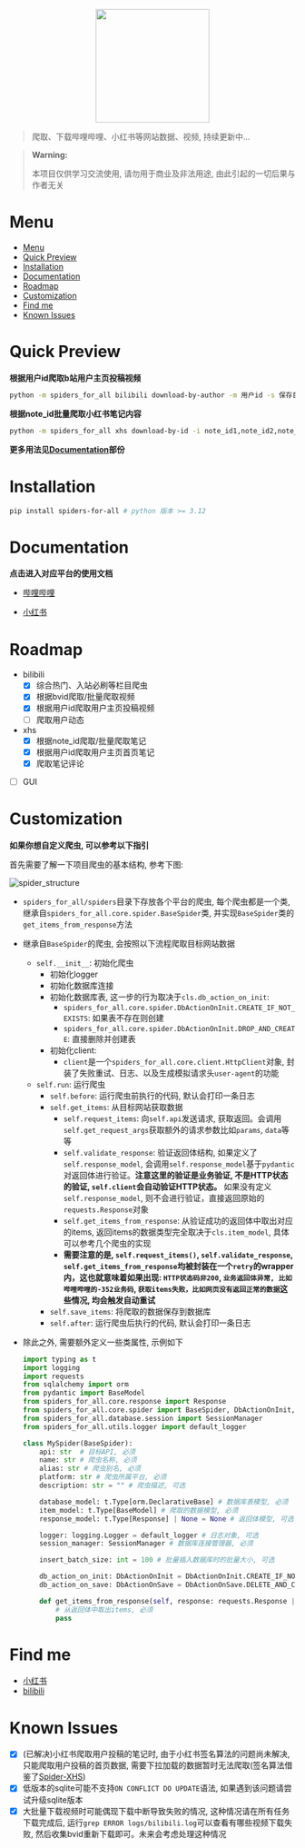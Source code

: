 <p align="center">
<img src="docs/logo.png" height="200px"/>
</p>

> 爬取、下载哔哩哔哩、小红书等网站数据、视频, 持续更新中...

> **Warning:**
> 
> 本项目仅供学习交流使用, 请勿用于商业及非法用途, 由此引起的一切后果与作者无关


# Menu

- [Menu](#menu)
- [Quick Preview](#quick-preview)
- [Installation](#installation)
- [Documentation](#documentation)
- [Roadmap](#roadmap)
- [Customization](#customization)
- [Find me](#find-me)
- [Known Issues](#known-issues)

# Quick Preview 

**根据用户id爬取b站用户主页投稿视频**

```sh
python -m spiders_for_all bilibili download-by-author -m 用户id -s 保存目录
```

**根据note_id批量爬取小红书笔记内容**

```sh
python -m spiders_for_all xhs download-by-id -i note_id1,note_id2,note_id3 -s 保存目录
```

**更多用法见[Documentation](#documentation)部份**

# Installation

```sh
pip install spiders-for-all # python 版本 >= 3.12
```

# Documentation

**点击进入对应平台的使用文档**

- [哔哩哔哩](./spiders_for_all/spiders/bilibili/README.md)

- [小红书](./spiders_for_all/spiders/xhs/README.md)

# Roadmap

- bilibili
  - [x] 综合热门、入站必刷等栏目爬虫
  - [x] 根据bvid爬取/批量爬取视频
  - [x] 根据用户id爬取用户主页投稿视频
  - [ ] 爬取用户动态
- xhs
  - [x] 根据note_id爬取/批量爬取笔记
  - [x] 根据用户id爬取用户主页首页笔记
  - [x] 爬取笔记评论
- [ ] GUI

# Customization

**如果你想自定义爬虫, 可以参考以下指引**

首先需要了解一下项目爬虫的基本结构, 参考下图:

![spider_structure](docs/spider.png)

- `spiders_for_all/spiders`目录下存放各个平台的爬虫, 每个爬虫都是一个类, 继承自`spiders_for_all.core.spider.BaseSpider`类, 并实现`BaseSpider`类的`get_items_from_response`方法
- 继承自`BaseSpider`的爬虫, 会按照以下流程爬取目标网站数据
  - `self.__init__`: 初始化爬虫
    - 初始化logger
    - 初始化数据库连接
    - 初始化数据库表, 这一步的行为取决于`cls.db_action_on_init`:
      - `spiders_for_all.core.spider.DbActionOnInit.CREATE_IF_NOT_EXISTS`: 如果表不存在则创建
      - `spiders_for_all.core.spider.DbActionOnInit.DROP_AND_CREATE`: 直接删除并创建表
    - 初始化client:
      - `client`是一个`spiders_for_all.core.client.HttpClient`对象, 封装了失败重试、日志、以及生成模拟请求头`user-agent`的功能
  - `self.run`: 运行爬虫
    - `self.before`: 运行爬虫前执行的代码, 默认会打印一条日志
    - `self.get_items`: 从目标网站获取数据
      - `self.request_items`: 向`self.api`发送请求, 获取返回。会调用`self.get_request_args`获取额外的请求参数比如`params`, `data`等等
      - `self.validate_response`: 验证返回体结构, 如果定义了`self.response_model`, 会调用`self.response_model`基于`pydantic`对返回体进行验证。**注意这里的验证是业务验证, 不是HTTP状态的验证, `self.client`会自动验证HTTP状态。** 如果没有定义`self.response_model`, 则不会进行验证，直接返回原始的`requests.Response`对象
      - `self.get_items_from_response`: 从验证成功的返回体中取出对应的items, 返回items的数据类型完全取决于`cls.item_model`, 具体可以参考几个爬虫的实现
      - **需要注意的是, `self.request_items()`, `self.validate_response`, `self.get_items_from_response`均被封装在一个`retry`的wrapper内，这也就意味着如果出现: `HTTP状态码非200`, `业务返回体异常, 比如哔哩哔哩的-352业务码`, `获取items失败，比如网页没有返回正常的数据`这些情况, 均会触发自动重试**
    - `self.save_items`: 将爬取的数据保存到数据库
    - `self.after`: 运行爬虫后执行的代码, 默认会打印一条日志

- 除此之外, 需要额外定义一些类属性, 示例如下
  
  ```python
  import typing as t
  import logging
  import requests
  from sqlalchemy import orm
  from pydantic import BaseModel
  from spiders_for_all.core.response import Response
  from spiders_for_all.core.spider import BaseSpider, DbActionOnInit, DbActionOnSave
  from spiders_for_all.database.session import SessionManager
  from spiders_for_all.utils.logger import default_logger

  class MySpider(BaseSpider):
      api: str  # 目标API, 必须
      name: str # 爬虫名称, 必须
      alias: str # 爬虫别名, 必须
      platform: str # 爬虫所属平台, 必须
      description: str = "" # 爬虫描述, 可选

      database_model: t.Type[orm.DeclarativeBase] # 数据库表模型, 必须
      item_model: t.Type[BaseModel] # 爬取的数据模型, 必须
      response_model: t.Type[Response] | None = None # 返回体模型, 可选

      logger: logging.Logger = default_logger # 日志对象, 可选
      session_manager: SessionManager # 数据库连接管理器, 必须

      insert_batch_size: int = 100 # 批量插入数据库时的批量大小, 可选

      db_action_on_init: DbActionOnInit = DbActionOnInit.CREATE_IF_NOT_EXIST # 初始化数据库表时的行为, 可选
      db_action_on_save: DbActionOnSave = DbActionOnSave.DELETE_AND_CREATE # 保存数据时的行为, 可选

      def get_items_from_response(self, response: requests.Response | Response) -> t.Iterable[BaseModel]:
          # 从返回体中取出items, 必须
          pass
  ```

# Find me

- [小红书](https://www.xiaohongshu.com/user/profile/653619a2000000000d006d1a)
- [bilibili](https://space.bilibili.com/634824012?spm_id_from=333.1007.0.0)
  

# Known Issues

- [x] (已解决)小红书爬取用户投稿的笔记时, 由于小红书签名算法的问题尚未解决, 只能爬取用户投稿的首页数据, 需要下拉加载的数据暂时无法爬取(签名算法借鉴了[Spider-XHS](https://github.com/cv-cat/Spider_XHS.git))
- [x] 低版本的sqlite可能不支持`ON CONFLICT DO UPDATE`语法, 如果遇到该问题请尝试升级sqlite版本 
- [x] 大批量下载视频时可能偶现下载中断导致失败的情况, 这种情况请在所有任务下载完成后, 运行`grep ERROR logs/bilibili.log`可以查看有哪些视频下载失败, 然后收集bvid重新下载即可。未来会考虑处理这种情况